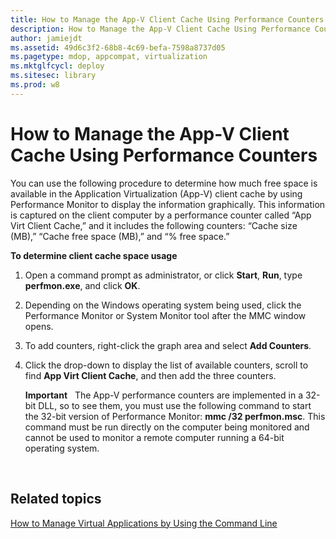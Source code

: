 ```yaml
---
title: How to Manage the App-V Client Cache Using Performance Counters
description: How to Manage the App-V Client Cache Using Performance Counters
author: jamiejdt
ms.assetid: 49d6c3f2-68b8-4c69-befa-7598a8737d05
ms.pagetype: mdop, appcompat, virtualization
ms.mktglfcycl: deploy
ms.sitesec: library
ms.prod: w8
---
```



# How to Manage the App-V Client Cache Using Performance Counters


You can use the following procedure to determine how much free space is available in the Application Virtualization (App-V) client cache by using Performance Monitor to display the information graphically. This information is captured on the client computer by a performance counter called “App Virt Client Cache,” and it includes the following counters: “Cache size (MB),” “Cache free space (MB),” and “% free space.”

**To determine client cache space usage**

1.  Open a command prompt as administrator, or click **Start**, **Run**, type **perfmon.exe**, and click **OK**.

2.  Depending on the Windows operating system being used, click the Performance Monitor or System Monitor tool after the MMC window opens.

3.  To add counters, right-click the graph area and select **Add Counters**.

4.  Click the drop-down to display the list of available counters, scroll to find **App Virt Client Cache**, and then add the three counters.

    **Important**  
    The App-V performance counters are implemented in a 32-bit DLL, so to see them, you must use the following command to start the 32-bit version of Performance Monitor: **mmc /32 perfmon.msc**. This command must be run directly on the computer being monitored and cannot be used to monitor a remote computer running a 64-bit operating system.

     

## Related topics


[How to Manage Virtual Applications by Using the Command Line](how-to-manage-virtual-applications-by-using-the-command-line.md)

 

 





